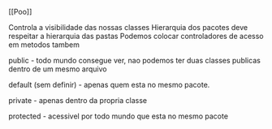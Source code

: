 [[Poo]]

Controla a visibilidade das nossas classes
Hierarquia dos pacotes deve respeitar a hierarquia das pastas
Podemos colocar controladores de acesso em metodos tambem

public - todo mundo consegue ver, nao podemos ter duas classes publicas dentro de um mesmo arquivo

default (sem definir) - apenas quem esta no mesmo pacote.

private - apenas dentro da propria classe

protected - acessivel por todo mundo que esta no mesmo pacote












